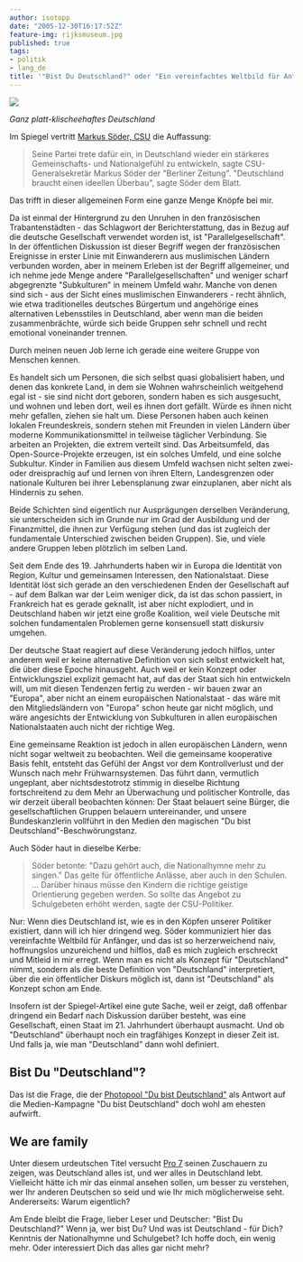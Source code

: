 ```yaml
---
author: isotopp
date: "2005-12-30T16:17:52Z"
feature-img: rijksmuseum.jpg
published: true
tags:
- politik
- lang_de
title: '"Bist Du Deutschland?" oder "Ein vereinfachtes Weltbild für Anfänger"'
---
```


![](https://blog.koehntopp.info/uploads/deutschlandfahne.jpg)

*Ganz platt-klischeehaftes Deutschland*

Im Spiegel vertritt
[Markus Söder, CSU](http://www.spiegel.de/politik/deutschland/0,1518,392044,00.html)
die Auffassung:

> Seine Partei trete dafür ein, in Deutschland wieder ein stärkeres Gemeinschafts- und Nationalgefühl zu entwickeln, sagte CSU-Generalsekretär Markus Söder der "Berliner Zeitung".
> "Deutschland braucht einen ideellen Überbau", sagte Söder dem Blatt.

Das trifft in dieser allgemeinen Form eine ganze Menge Knöpfe bei mir.

Da ist einmal der Hintergrund zu den Unruhen in den französischen Trabantenstädten - das Schlagwort der Berichterstattung, das in Bezug auf die deutsche Gesellschaft verwendet worden ist, ist "Parallelgesellschaft".
In der öffentlichen Diskussion ist dieser Begriff wegen der französischen Ereignisse in erster Linie mit Einwanderern aus muslimischen Ländern verbunden worden, aber in meinem Erleben ist der Begriff allgemeiner, und ich nehme jede Menge andere "Parallelgesellschaften" und weniger scharf abgegrenzte "Subkulturen" in meinem Umfeld wahr.
Manche von denen sind sich - aus der Sicht eines muslimischen Einwanderers - recht ähnlich, wie etwa traditionelles deutsches Bürgertum und angehörige eines alternativen Lebensstiles in Deutschland, aber wenn man die beiden zusammenbrächte, würde sich beide Gruppen sehr schnell und recht emotional voneinander trennen.

Durch meinen neuen Job lerne ich gerade eine weitere Gruppe von Menschen kennen.

Es handelt sich um Personen, die sich selbst quasi globalisiert haben, und denen das konkrete Land, in dem sie Wohnen wahrscheinlich weitgehend egal ist - sie sind nicht dort geboren, sondern haben es sich ausgesucht, und wohnen und leben dort, weil es ihnen dort gefällt.
Würde es ihnen nicht mehr gefallen, ziehen sie halt um.
Diese Personen haben auch keinen lokalen Freundeskreis, sondern stehen mit Freunden in vielen Ländern über moderne Kommunikationsmittel in teilweise täglicher Verbindung.
Sie arbeiten an Projekten, die extrem verteilt sind.
Das Arbeitsumfeld, das Open-Source-Projekte erzeugen, ist ein solches Umfeld, und eine solche Subkultur.
Kinder in Familien aus diesem Umfeld wachsen nicht selten zwei- oder dreisprachig auf und lernen von ihren Eltern, Landesgrenzen oder nationale Kulturen bei ihrer Lebensplanung zwar einzuplanen, aber nicht als Hindernis zu sehen.

Beide Schichten sind eigentlich nur Ausprägungen derselben Veränderung, sie unterscheiden sich im Grunde nur im Grad der Ausbildung und der Finanzmittel, die ihnen zur Verfügung stehen (und das ist zugleich der fundamentale Unterschied zwischen beiden Gruppen).
Sie, und viele andere Gruppen leben plötzlich im selben Land.

Seit dem Ende des 19. Jahrhunderts haben wir in Europa die Identität von Region, Kultur und gemeinsamen Interessen, den Nationalstaat.
Diese Identität löst sich gerade an den verschiedenen Enden der Gesellschaft auf - auf dem Balkan war der Leim weniger dick, da ist das schon passiert, in Frankreich hat es gerade geknallt, ist aber nicht explodiert, und in Deutschland haben wir jetzt eine große Koalition, weil viele Deutsche mit solchen fundamentalen Problemen gerne konsensuell statt diskursiv umgehen.

Der deutsche Staat reagiert auf diese Veränderung jedoch hilflos, unter anderem weil er keine alternative Definition von sich selbst entwickelt hat, die über diese Epoche hinausgeht.
Auch weil er kein Konzept oder Entwicklungsziel explizit gemacht hat, auf das der Staat sich hin entwickeln will, um mit diesen Tendenzen fertig zu werden - wir bauen zwar an "Europa", aber nicht an einem europäischen Nationalstaat - das wäre mit den Mitgliedsländern von "Europa" schon heute gar nicht möglich, und wäre angesichts der Entwicklung von Subkulturen in allen europäischen Nationalstaaten auch nicht der richtige Weg.

Eine gemeinsame Reaktion ist jedoch in allen europäischen Ländern, wenn nicht sogar weltweit zu beobachten.
Weil die gemeinsame kooperative Basis fehlt, entsteht das Gefühl der Angst vor dem Kontrollverlust und der Wunsch nach mehr Frühwarnsystemen.
Das führt dann, vermutlich ungeplant, aber nichtsdestotrotz stimmig in dieselbe Richtung fortschreitend zu dem Mehr an Überwachung und politischer Kontrolle, das wir derzeit überall beobachten können:
Der Staat belauert seine Bürger, die gesellschaftlichen Gruppen belauern untereinander, und unsere Bundeskanzlerin vollführt in den Medien den magischen "Du bist Deutschland"-Beschwörungstanz.

Auch Söder haut in dieselbe Kerbe:

> Söder betonte:
> "Dazu gehört auch, die Nationalhymne mehr zu singen."
> Das gelte für öffentliche Anlässe, aber auch in den Schulen. ...
> Darüber hinaus müsse den Kindern die richtige geistige Orientierung gegeben werden.
> So sollte das Angebot zu Schulgebeten erhöht werden, sagte der CSU-Politiker.

Nur: Wenn dies Deutschland ist, wie es in den Köpfen unserer Politiker existiert, dann will ich hier dringend weg.
Söder kommuniziert hier das vereinfachte Weltbild für Anfänger, und das ist so herzerweichend naiv, hoffnungslos unzureichend und hilflos, daß es mich zugleich erschreckt und Mitleid in mir erregt.
Wenn man es nicht als Konzept für "Deutschland" nimmt, sondern als die beste Definition von "Deutschland" interpretiert, über die ein öffentlicher Diskurs möglich ist, dann ist "Deutschland" als Konzept schon am Ende.

Insofern ist der Spiegel-Artikel eine gute Sache, weil er zeigt, daß offenbar dringend ein Bedarf nach Diskussion darüber besteht, was eine Gesellschaft, einen Staat im 21. Jahrhundert überhaupt ausmacht.
Und ob "Deutschland" überhaupt noch ein tragfähiges Konzept in dieser Zeit ist.
Und falls ja, wie man "Deutschland" dann wohl definiert.

## Bist Du "Deutschland"?

Das ist die Frage, die der
[Photopool "Du bist Deutschland"](https://www.flickr.com/groups/dubistdeutschland/pool/page379)
als Antwort auf die Medien-Kampagne "Du bist Deutschland" doch wohl am ehesten aufwirft.

## We are family

Unter diesem urdeutschen Titel versucht
[Pro 7](http://www.prosieben.de/lifestyle_magazine/waf/)
seinen Zuschauern zu zeigen, was Deutschland alles ist, und wer alles in Deutschland lebt.
Vielleicht hätte ich mir das einmal ansehen sollen, um besser zu verstehen, wer Ihr anderen Deutschen so seid und wie Ihr mich möglicherweise seht.
Andererseits: Warum eigentlich?

Am Ende bleibt die Frage, lieber Leser und Deutscher: "Bist Du Deutschland?"
Wenn ja, wer bist Du? Und was ist Deutschland - für Dich?
Kenntnis der Nationalhymne und Schulgebet?
Ich hoffe doch, ein wenig mehr.
Oder interessiert Dich das alles gar nicht mehr?

